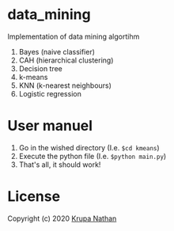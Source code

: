 # data_mining
Implementation of data mining algortihm

1. Bayes (naive classifier)
1. CAH (hierarchical clustering)
1. Decision tree
1. k-means
1. KNN (k-nearest neighbours)
1. Logistic regression

# User manuel

1. Go in the wished directory (I.e. `$cd kmeans`)
1. Execute the python file (I.e. `$python main.py`)
1. That's all, it should work!

# License

Copyright (c) 2020 [Krupa Nathan](https://github.com/FtZzy)
